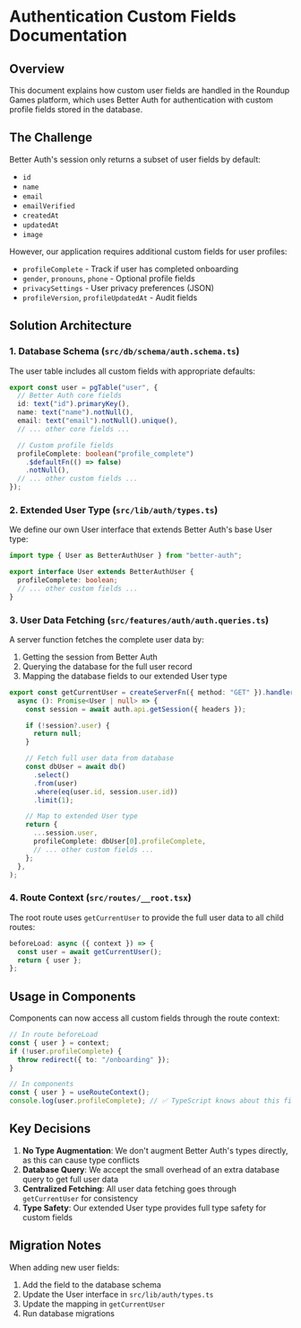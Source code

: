 # Authentication Custom Fields Documentation

## Overview

This document explains how custom user fields are handled in the Roundup Games platform, which uses Better Auth for authentication with custom profile fields stored in the database.

## The Challenge

Better Auth's session only returns a subset of user fields by default:

- `id`
- `name`
- `email`
- `emailVerified`
- `createdAt`
- `updatedAt`
- `image`

However, our application requires additional custom fields for user profiles:

- `profileComplete` - Track if user has completed onboarding
- `gender`, `pronouns`, `phone` - Optional profile fields
- `privacySettings` - User privacy preferences (JSON)
- `profileVersion`, `profileUpdatedAt` - Audit fields

## Solution Architecture

### 1. Database Schema (`src/db/schema/auth.schema.ts`)

The user table includes all custom fields with appropriate defaults:

```typescript
export const user = pgTable("user", {
  // Better Auth core fields
  id: text("id").primaryKey(),
  name: text("name").notNull(),
  email: text("email").notNull().unique(),
  // ... other core fields ...

  // Custom profile fields
  profileComplete: boolean("profile_complete")
    .$defaultFn(() => false)
    .notNull(),
  // ... other custom fields ...
});
```

### 2. Extended User Type (`src/lib/auth/types.ts`)

We define our own User interface that extends Better Auth's base User type:

```typescript
import type { User as BetterAuthUser } from "better-auth";

export interface User extends BetterAuthUser {
  profileComplete: boolean;
  // ... other custom fields ...
}
```

### 3. User Data Fetching (`src/features/auth/auth.queries.ts`)

A server function fetches the complete user data by:

1. Getting the session from Better Auth
2. Querying the database for the full user record
3. Mapping the database fields to our extended User type

```typescript
export const getCurrentUser = createServerFn({ method: "GET" }).handler(
  async (): Promise<User | null> => {
    const session = await auth.api.getSession({ headers });

    if (!session?.user) {
      return null;
    }

    // Fetch full user data from database
    const dbUser = await db()
      .select()
      .from(user)
      .where(eq(user.id, session.user.id))
      .limit(1);

    // Map to extended User type
    return {
      ...session.user,
      profileComplete: dbUser[0].profileComplete,
      // ... other custom fields ...
    };
  },
);
```

### 4. Route Context (`src/routes/__root.tsx`)

The root route uses `getCurrentUser` to provide the full user data to all child routes:

```typescript
beforeLoad: async ({ context }) => {
  const user = await getCurrentUser();
  return { user };
};
```

## Usage in Components

Components can now access all custom fields through the route context:

```typescript
// In route beforeLoad
const { user } = context;
if (!user.profileComplete) {
  throw redirect({ to: "/onboarding" });
}

// In components
const { user } = useRouteContext();
console.log(user.profileComplete); // ✅ TypeScript knows about this field
```

## Key Decisions

1. **No Type Augmentation**: We don't augment Better Auth's types directly, as this can cause type conflicts
2. **Database Query**: We accept the small overhead of an extra database query to get full user data
3. **Centralized Fetching**: All user data fetching goes through `getCurrentUser` for consistency
4. **Type Safety**: Our extended User type provides full type safety for custom fields

## Migration Notes

When adding new user fields:

1. Add the field to the database schema
2. Update the User interface in `src/lib/auth/types.ts`
3. Update the mapping in `getCurrentUser`
4. Run database migrations
